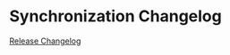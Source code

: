 # Synchronization Changelog

[Release Changelog](https://github.com/spryker/synchronization/releases)
